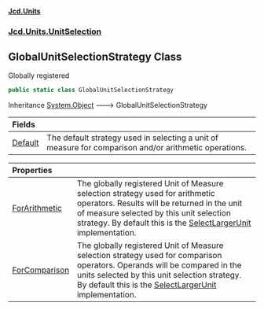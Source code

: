 #### [Jcd.Units](index 'index')
### [Jcd.Units.UnitSelection](Jcd.Units.UnitSelection 'Jcd.Units.UnitSelection')

## GlobalUnitSelectionStrategy Class

Globally registered

```csharp
public static class GlobalUnitSelectionStrategy
```

Inheritance [System.Object](https://docs.microsoft.com/en-us/dotnet/api/System.Object 'System.Object') &#129106; GlobalUnitSelectionStrategy

| Fields | |
| :--- | :--- |
| [Default](GlobalUnitSelectionStrategy.Default 'Jcd.Units.UnitSelection.GlobalUnitSelectionStrategy.Default') | The default strategy used in selecting a unit of measure for comparison and/or arithmetic operations. |

| Properties | |
| :--- | :--- |
| [ForArithmetic](GlobalUnitSelectionStrategy.ForArithmetic 'Jcd.Units.UnitSelection.GlobalUnitSelectionStrategy.ForArithmetic') | The globally registered Unit of Measure selection strategy used for arithmetic operators. Results will be returned in the unit of measure selected by this unit selection strategy. By default this is the [SelectLargerUnit](SelectLargerUnit 'Jcd.Units.UnitSelection.SelectLargerUnit') implementation. |
| [ForComparison](GlobalUnitSelectionStrategy.ForComparison 'Jcd.Units.UnitSelection.GlobalUnitSelectionStrategy.ForComparison') | The globally registered Unit of Measure selection strategy used for comparison operators. Operands will be compared in the units selected by this unit selection strategy. By default this is the [SelectLargerUnit](SelectLargerUnit 'Jcd.Units.UnitSelection.SelectLargerUnit') implementation. |
